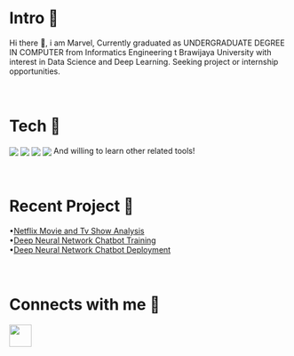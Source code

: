 # Intro 🧑
Hi there 👋, i am Marvel, Currently graduated as UNDERGRADUATE DEGREE IN COMPUTER from Informatics Engineering t Brawijaya University with interest in Data Science and Deep Learning. Seeking project or internship opportunities.
<br>
<br>
<br>
# Tech 🧰
<a href="https://www.python.org/" target="blank"><img align="center" src="https://img.shields.io/badge/-Python-00001F?style=flat-square&labelColor=C1BEBC&logo=python"/></a>
<a href="https://pytorch.org/" target="blank"><img align="center" src="https://img.shields.io/badge/-Pytorch-E94C2A?style=flat-square&labelColor=C1BEBC&logo=pytorch"/></a>
<a href="https://flask.palletsprojects.com/en/2.0.x/" target="blank"><img align="center" src="https://img.shields.io/badge/-Flask-B9B1AC?style=flat-square&labelColor=000000&logo=flask"/></a>
<a href="https://git-scm.com/" target="blank"><img align="center" src="https://img.shields.io/badge/-Git-00446F?style=flat-square&labelColor=C1BEBC&logo=git"/></a>
And willing to learn other related tools!
<br><br><br>
# Recent Project 🎯
•<a href = "https://github.com/marveltimothyy/Data-Visualization">Netflix Movie and Tv Show Analysis</a>
<br>
•<a href = "https://github.com/marveltimothyy/Generative-Chatbot">Deep Neural Network Chatbot Training</a>
<br>
•<a href = "https://github.com/marveltimothyy/Chatbot_Deploy">Deep Neural Network Chatbot Deployment</a>
<br>
<br><br>
# Connects with me 🤝
<a href="https://www.linkedin.com/in/marveltrm/" target="blank"><img align="center" src="https://cdn-icons-png.flaticon.com/512/174/174857.png" height="40" /></a>
